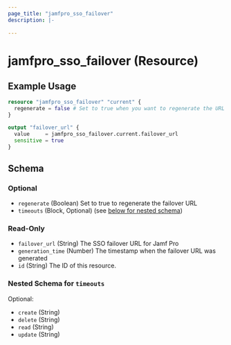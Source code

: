 ```yaml
---
page_title: "jamfpro_sso_failover"
description: |-
  
---
```


# jamfpro_sso_failover (Resource)


## Example Usage
```terraform
resource "jamfpro_sso_failover" "current" {
  regenerate = false # Set to true when you want to regenerate the URL
}

output "failover_url" {
  value     = jamfpro_sso_failover.current.failover_url
  sensitive = true
}
```

<!-- schema generated by tfplugindocs -->
## Schema

### Optional

- `regenerate` (Boolean) Set to true to regenerate the failover URL
- `timeouts` (Block, Optional) (see [below for nested schema](#nestedblock--timeouts))

### Read-Only

- `failover_url` (String) The SSO failover URL for Jamf Pro
- `generation_time` (Number) The timestamp when the failover URL was generated
- `id` (String) The ID of this resource.

<a id="nestedblock--timeouts"></a>
### Nested Schema for `timeouts`

Optional:

- `create` (String)
- `delete` (String)
- `read` (String)
- `update` (String)